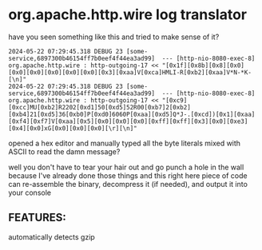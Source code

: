 # org.apache.http.wire log translator

have you seen something like this and tried to make sense of it? 
```
2024-05-22 07:29:45.318 DEBUG 23 [some-service,6897300b46154ff7b0eef4f44ea3ad99]  --- [http-nio-8080-exec-8] org.apache.http.wire : http-outgoing-17 << "[0x1f][0x8b][0x8][0x0][0x0][0x0][0x0][0x0][0x0][0x3][0xaa]V[0xca]HMLI-R[0xb2][0xaa]V*N-*K-[\n]"
2024-05-22 07:29:45.318 DEBUG 23 [some-service,6897300b46154ff7b0eef4f44ea3ad99]  --- [http-nio-8080-exec-8] org.apache.http.wire : http-outgoing-17 << "[0xc9][0xcc]MU[0xb2]R2202[0xd1]50[0xd5]52R00[0xb7]2[0xb2][0xb4]21[0xd5]36[0xb0]P[0xd0]6060P[0xaa][0xd5]Q*J-.[0xcd])[0x1][0xaa][0xf4][0xf7]V[0xaa][0x5][0x0][0x0][0x0][0xff][0xff][0x3][0x0][0xe3][0x4][0x0]xG[0x0][0x0][0x0][\r][\n]"
```
opened a hex editor and manually typed all the byte literals mixed with ASCII to read the damn message?

well you don't have to tear your hair out and go punch a hole in the wall because I've already done those things and this right here piece of code can re-assemble the binary, decompress it (if needed), and output it into your console

## FEATURES:
automatically detects gzip
